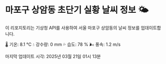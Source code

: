 
# 마포구 상암동 초단기 실황 날씨 정보 🌤️

이 리포지토리는 기상청 API를 사용하여 서울 마포구 상암동의 날씨 정보를 업데이트합니다. 

🌡️ 기온: 8.1 ℃
💧 강수량: 0 mm
💦 습도: 78 %
🌬️ 풍속: 1.2 m/s

마지막 업데이트 시각: 2025년 03월 21일 01시 13분    
